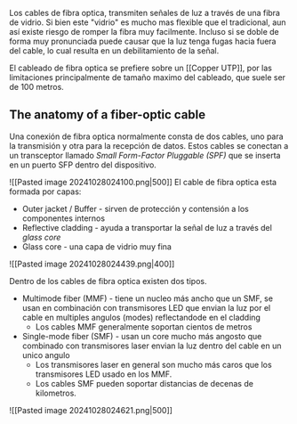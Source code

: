 Los cables de fibra optica, transmiten señales de luz a través de una fibra de vidrio. Si bien este "vidrio" es mucho mas flexible que el tradicional, aun así existe riesgo de romper la fibra muy facilmente. Incluso si se doble de forma muy pronunciada puede causar que la luz tenga fugas hacia fuera del cable, lo cual resulta en un debilitamiento de la señal.  

El cableado de fibra optica se prefiere sobre un [[Copper UTP]], por las limitaciones principalmente de tamaño maximo del cableado, que suele ser de 100 metros.

## The anatomy of a fiber-optic cable 
Una conexión de fibra optica normalmente consta de dos cables, uno para la transmisión y otra para la recepción de datos. Estos cables se conectan a un transceptor llamado _Small Form-Factor Pluggable (SPF)_ que se inserta en un puerto SFP dentro del dispositivo.

![[Pasted image 20241028024100.png|500]]
El cable de fibra optica esta formada por capas:
- Outer jacket / Buffer - sirven de protección y contensión a los componentes internos 
- Reflective cladding - ayuda a transportar la señal de luz a través del _glass core_
- Glass core - una capa de vidrio muy fina 

![[Pasted image 20241028024439.png|400]]

Dentro de los cables de fibra optica existen dos tipos. 
- Multimode fiber (MMF) - tiene un nucleo más ancho que un SMF, se usan en combinación con transmisores LED que envian la luz por el cable en multiples angulos (modes) reflectandode en el cladding
	- Los cables MMF generalmente soportan cientos de metros 
- Single-mode fiber (SMF) - usan un core mucho más angosto que combinado con transmisores laser envian la luz dentro del cable en un unico angulo
	- Los transmisores laser en general son mucho más caros que los transmisores LED usado en los MMF. 
	- Los cables SMF pueden soportar distancias de decenas de kilometros.

![[Pasted image 20241028024621.png|500]]

